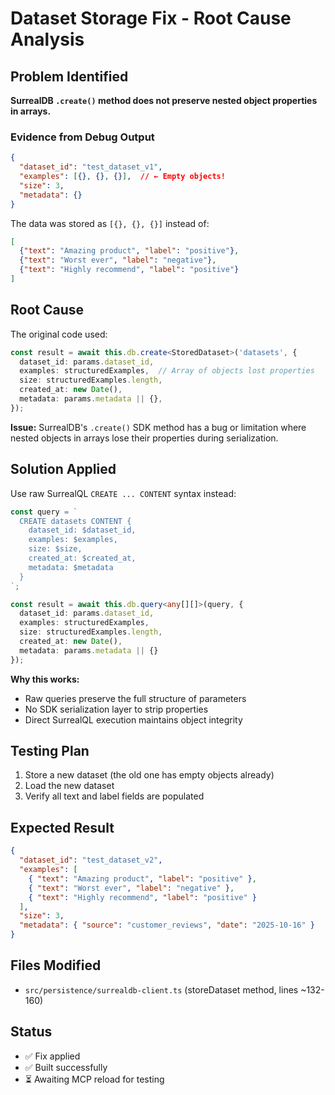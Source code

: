 # Dataset Storage Fix - Root Cause Analysis

## Problem Identified
**SurrealDB `.create()` method does not preserve nested object properties in arrays.**

### Evidence from Debug Output
```json
{
  "dataset_id": "test_dataset_v1",
  "examples": [{}, {}, {}],  // ← Empty objects!
  "size": 3,
  "metadata": {}
}
```

The data was stored as `[{}, {}, {}]` instead of:
```json
[
  {"text": "Amazing product", "label": "positive"},
  {"text": "Worst ever", "label": "negative"},
  {"text": "Highly recommend", "label": "positive"}
]
```

## Root Cause

The original code used:
```typescript
const result = await this.db.create<StoredDataset>('datasets', {
  dataset_id: params.dataset_id,
  examples: structuredExamples,  // Array of objects lost properties
  size: structuredExamples.length,
  created_at: new Date(),
  metadata: params.metadata || {},
});
```

**Issue:** SurrealDB's `.create()` SDK method has a bug or limitation where nested objects in arrays lose their properties during serialization.

## Solution Applied

Use raw SurrealQL `CREATE ... CONTENT` syntax instead:

```typescript
const query = `
  CREATE datasets CONTENT {
    dataset_id: $dataset_id,
    examples: $examples,
    size: $size,
    created_at: $created_at,
    metadata: $metadata
  }
`;

const result = await this.db.query<any[][]>(query, {
  dataset_id: params.dataset_id,
  examples: structuredExamples,
  size: structuredExamples.length,
  created_at: new Date(),
  metadata: params.metadata || {}
});
```

**Why this works:**
- Raw queries preserve the full structure of parameters
- No SDK serialization layer to strip properties
- Direct SurrealQL execution maintains object integrity

## Testing Plan

1. Store a new dataset (the old one has empty objects already)
2. Load the new dataset
3. Verify all text and label fields are populated

## Expected Result
```json
{
  "dataset_id": "test_dataset_v2",
  "examples": [
    { "text": "Amazing product", "label": "positive" },
    { "text": "Worst ever", "label": "negative" },
    { "text": "Highly recommend", "label": "positive" }
  ],
  "size": 3,
  "metadata": { "source": "customer_reviews", "date": "2025-10-16" }
}
```

## Files Modified
- `src/persistence/surrealdb-client.ts` (storeDataset method, lines ~132-160)

## Status
- ✅ Fix applied
- ✅ Built successfully
- ⏳ Awaiting MCP reload for testing
